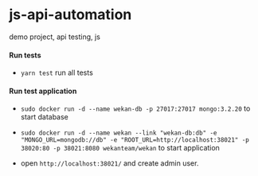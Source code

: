 # js-api-automation
demo project, api testing, js

#### Run tests
- `yarn test` run all tests


#### Run test application
- `sudo docker run -d --name wekan-db -p 27017:27017 mongo:3.2.20` to start database

- `sudo docker run -d --name wekan --link "wekan-db:db" -e "MONGO_URL=mongodb://db" -e "ROOT_URL=http://localhost:38021" -p 38020:80 -p 38021:8080 wekanteam/wekan` to start application

- open `http://localhost:38021/` and create admin user.
